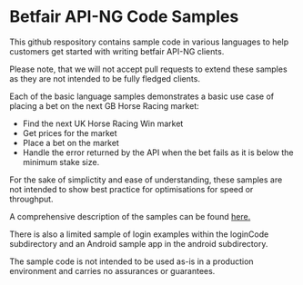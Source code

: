 # Betfair API-NG Code Samples

This github respository contains sample code in various languages to help customers get started with writing betfair API-NG clients.   

Please note, that we will not accept pull requests to extend these samples as they are not intended to be fully fledged clients.

Each of the basic language samples demonstrates a basic use case of placing a bet on the next GB Horse Racing market:

* Find the next UK Horse Racing Win market
* Get prices for the market
* Place a bet on the market 
* Handle the error returned by the API when the bet fails as it is below the minimum stake size.

For the sake of simplictity and ease of understanding, these samples are not intended to show best practice for optimisations for speed or throughput. 

A comprehensive description of the samples can be found <a href="https://api.developer.betfair.com/services/webapps/docs/display/1smk3cen4v3lu3yomq5qye0ni/Sample+Code">here.</a>

There is also a limited sample of login examples within the loginCode subdirectory and an Android sample app in the android subdirectory.

The sample code is not intended to be used as-is in a production environment and carries no assurances or guarantees.
